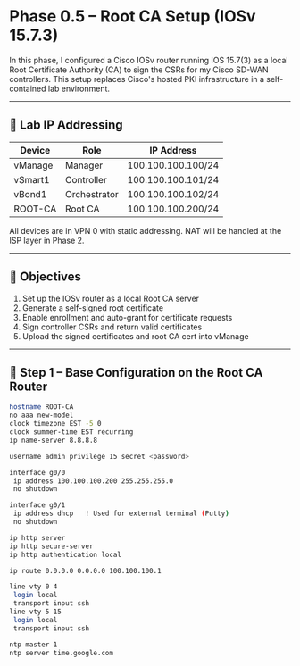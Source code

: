 # Phase 0.5 – Root CA Setup (IOSv 15.7.3)

In this phase, I configured a Cisco IOSv router running IOS 15.7(3) as a local Root Certificate Authority (CA) to sign the CSRs for my Cisco SD-WAN controllers. This setup replaces Cisco's hosted PKI infrastructure in a self-contained lab environment.

---

## 🧱 Lab IP Addressing

| Device     | Role         | IP Address        |
|------------|--------------|-------------------|
| vManage    | Manager      | 100.100.100.100/24 |
| vSmart1    | Controller   | 100.100.100.101/24 |
| vBond1     | Orchestrator | 100.100.100.102/24 |
| ROOT-CA    | Root CA      | 100.100.100.200/24 |

All devices are in VPN 0 with static addressing. NAT will be handled at the ISP layer in Phase 2.

---

## 🎯 Objectives

1. Set up the IOSv router as a local Root CA server
2. Generate a self-signed root certificate
3. Enable enrollment and auto-grant for certificate requests
4. Sign controller CSRs and return valid certificates
5. Upload the signed certificates and root CA cert into vManage

---

## 🔧 Step 1 – Base Configuration on the Root CA Router

```bash
hostname ROOT-CA
no aaa new-model
clock timezone EST -5 0
clock summer-time EST recurring
ip name-server 8.8.8.8

username admin privilege 15 secret <password>

interface g0/0
 ip address 100.100.100.200 255.255.255.0
 no shutdown

interface g0/1
 ip address dhcp   ! Used for external terminal (Putty)
 no shutdown

ip http server
ip http secure-server
ip http authentication local

ip route 0.0.0.0 0.0.0.0 100.100.100.1

line vty 0 4
 login local
 transport input ssh
line vty 5 15
 login local
 transport input ssh

ntp master 1
ntp server time.google.com
